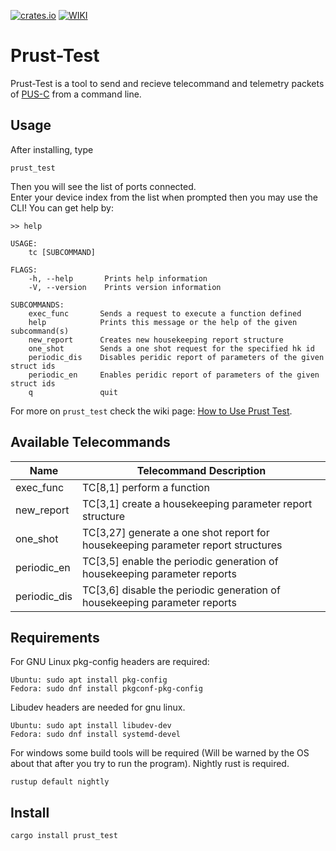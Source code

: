 
[![crates.io](https://img.shields.io/crates/v/prust_test.svg)](https://crates.io/crates/prust_test)
[![WIKI](https://img.shields.io/badge/wiki-prust-yellow.svg)](https://github.com/visionspacetec/Prust/wiki)
# Prust-Test
Prust-Test is a tool to send and recieve telecommand and telemetry packets of [PUS-C](https://ecss.nl/standard/ecss-e-st-70-41c-space-engineering-telemetry-and-telecommand-packet-utilization-15-april-2016/) from a command line.

## Usage
After installing, type
```
prust_test
```
Then you will see the list of ports connected.  
Enter your device index from the list when prompted then you may use the CLI!
You can get help by:
```
>> help
```

```
USAGE:
    tc [SUBCOMMAND]

FLAGS:
    -h, --help       Prints help information
    -V, --version    Prints version information

SUBCOMMANDS:
    exec_func       Sends a request to execute a function defined
    help            Prints this message or the help of the given subcommand(s)
    new_report      Creates new housekeeping report structure
    one_shot        Sends a one shot request for the specified hk id
    periodic_dis    Disables peridic report of parameters of the given struct ids
    periodic_en     Enables peridic report of parameters of the given struct ids
    q               quit
```

For more on  ```prust_test``` check the wiki page: [How to Use Prust Test](https://github.com/visionspacetec/Prust/wiki/How-to-Use-Prust-Test).

## Available Telecommands
|Name | Telecommand Description |
|-|-|
|exec_func|     TC[8,1] perform a function|
|new_report|    TC[3,1] create a housekeeping parameter report structure|
|one_shot|     TC[3,27] generate a one shot report for housekeeping parameter report structures|
|periodic_en|      TC[3,5] enable the periodic generation of housekeeping parameter reports|
|periodic_dis|    TC[3,6] disable the periodic generation of housekeeping parameter reports|

## Requirements
For GNU Linux pkg-config headers are required:
```
Ubuntu: sudo apt install pkg-config  
Fedora: sudo dnf install pkgconf-pkg-config
```

Libudev headers are needed for gnu linux.
```
Ubuntu: sudo apt install libudev-dev  
Fedora: sudo dnf install systemd-devel
```
For windows some build tools will be required (Will be warned by the OS about that after you try to run the program).
Nightly rust is required.
```
rustup default nightly  
```
## Install
```
cargo install prust_test
```
